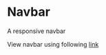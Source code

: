 # Navbar
A responsive navbar

View navbar using following [link](https://sandesh-at-github.github.io/Navbar/)
